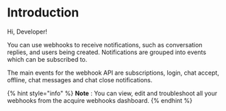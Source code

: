 # Introduction

Hi, Developer!

You can use webhooks to receive notifications, such as conversation replies, and users being created. Notifications are grouped into events which can be subscribed to.

The main events for the webhook API are subscriptions, login, chat accept, offline, chat messages and chat close notifications.

{% hint style="info" %}
 **Note** : You can view, edit and troubleshoot all your webhooks from the acquire webhooks dashboard.
{% endhint %}



